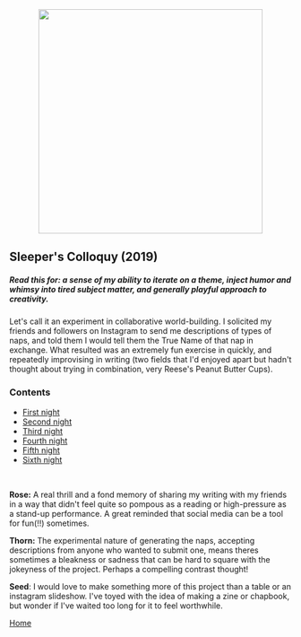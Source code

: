 <img src="https://trvscnnn.github.io/portfolio/assets/sleeper.png" width="400" height="400" style="display: block; margin: 0 auto" />

## Sleeper's Colloquy (2019)
##### Read this for: a sense of my ability to iterate on a theme, inject humor and whimsy into *tired* subject matter, and generally playful approach to creativity.

Let's call it an experiment in collaborative world-building. I solicited my friends and followers on Instagram to send me descriptions of types of naps, and told them I would tell them the True Name of that nap in exchange. What resulted was an extremely fun exercise in quickly, and repeatedly improvising in writing (two fields that I'd enjoyed apart but hadn't thought about trying in combination, very Reese's Peanut Butter Cups).

### Contents
- [First night](../Naps/Naps1.md)
- [Second night](../Naps/Naps2.md)
- [Third night](../Naps/Naps3.md)
- [Fourth night](../Naps/Naps4.md)
- [Fifth night](../Naps/Naps5.md)
- [Sixth night](../Naps/Naps6.md)

<br>

**Rose:** A real thrill and a fond memory of sharing my writing with my friends in a way that didn't feel quite so pompous as a reading or high-pressure as a stand-up performance. A great reminded that social media can be a tool for fun(!!) sometimes.
<br>

**Thorn:** The experimental nature of generating the naps, accepting descriptions from anyone who wanted to submit one, means theres sometimes a bleakness or sadness that can be hard to square with the jokeyness of the project. Perhaps a compelling contrast thought! 
<br>

**Seed**: I would love to make something more of this project than a table or an instagram slideshow. I've toyed with the idea of making a zine or chapbook, but wonder if I've waited too long for it to feel worthwhile.
<br>

[Home](../index.md)